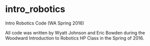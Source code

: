 # intro_robotics
Intro Robotics Code (WA Spring 2016)

All code was written by Wyatt Johnson and Eric Bowden during the Woodward Introduction to Robotics HP Class in the Spring of 2016.
